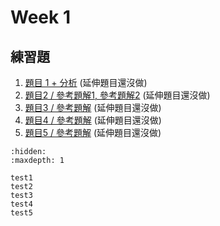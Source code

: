 # Week 1

## 練習題
1. [題目 1 + 分析](test1.md) (延伸題目還沒做)
1. [題目2 / 參考題解1, 參考題解2](test2.md) (延伸題目還沒做)
1. [題目3 / 參考題解](test3.md) (延伸題目還沒做)
1. [題目4 / 參考題解](test4.md) (延伸題目還沒做)
1. [題目5 / 參考題解](test5.md) (延伸題目還沒做)

```{toctree}
:hidden:
:maxdepth: 1

test1
test2
test3
test4
test5
```